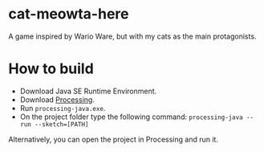 # cat-meowta-here
A game inspired by Wario Ware, but with my cats as the main protagonists.

# How to build

* Download Java SE Runtime Environment.
* Download [Processing](https://processing.org/download/).
* Run `processing-java.exe`.
* On the project folder type the following command:
`processing-java --run --sketch=[PATH]`

Alternatively, you can open the project in Processing and run it.

